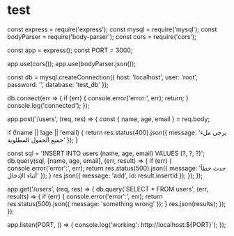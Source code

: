 # test
const express = require('express');
const mysql = require('mysql');
const bodyParser = require('body-parser');
const cors = require('cors');

const app = express();
const PORT = 3000;

app.use(cors());
app.use(bodyParser.json());


const db = mysql.createConnection({
    host: 'localhost',
    user: 'root', 
    password: '', 
    database: 'test_db' 
});

db.connect(err => {
    if (err) {
        console.error('error:', err);
        return;
    }
    console.log('connected');
});

app.post('/users', (req, res) => {
    const { name, age, email } = req.body;

if (!name || !age || !email) {
        return res.status(400).json({ message: 'يرجى ملء جميع الحقول المطلوبة' });
    }

const sql = 'INSERT INTO users (name, age, email) VALUES (?, ?, ?)';
    db.query(sql, [name, age, email], (err, result) => {
        if (err) {
            console.error('error':', err);
            return res.status(500).json({ message: 'حدث خطأ أثناء الإدخال' });
        }
        res.json({ message: 'add', id: result.insertId });
    });
});

app.get('/users', (req, res) => {
    db.query('SELECT * FROM users', (err, results) => {
        if (err) {
            console.error('error':', err);
            return res.status(500).json({ message: 'something wrong' });
        }
        res.json(results);
    });
});

app.listen(PORT, () => {
    console.log('working': http://localhost:${PORT}`);
});

